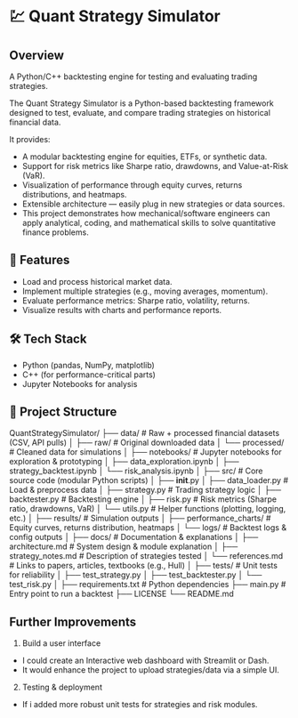 # 💹 Quant Strategy Simulator

## Overview
A Python/C++ backtesting engine for testing and evaluating trading strategies.

The Quant Strategy Simulator is a Python-based backtesting framework designed to test, evaluate, and compare trading strategies on historical financial data.

It provides:
- A modular backtesting engine for equities, ETFs, or synthetic data.
- Support for risk metrics like Sharpe ratio, drawdowns, and Value-at-Risk (VaR).
- Visualization of performance through equity curves, returns distributions, and heatmaps.
- Extensible architecture — easily plug in new strategies or data sources.
- This project demonstrates how mechanical/software engineers can apply analytical, coding, and mathematical skills to solve quantitative finance problems.

## 🔧 Features
- Load and process historical market data.
- Implement multiple strategies (e.g., moving averages, momentum).
- Evaluate performance metrics: Sharpe ratio, volatility, returns.
- Visualize results with charts and performance reports.

## 🛠 Tech Stack
- Python (pandas, NumPy, matplotlib)
- C++ (for performance-critical parts)
- Jupyter Notebooks for analysis

## 🚀 Project Structure
QuantStrategySimulator/
├── data/                   # Raw + processed financial datasets (CSV, API pulls)
│   ├── raw/                # Original downloaded data
│   └── processed/          # Cleaned data for simulations
│
├── notebooks/              # Jupyter notebooks for exploration & prototyping
│   ├── data_exploration.ipynb
│   ├── strategy_backtest.ipynb
│   └── risk_analysis.ipynb
│
├── src/                    # Core source code (modular Python scripts)
│   ├── __init__.py
│   ├── data_loader.py      # Load & preprocess data
│   ├── strategy.py         # Trading strategy logic
│   ├── backtester.py       # Backtesting engine
│   ├── risk.py             # Risk metrics (Sharpe ratio, drawdowns, VaR)
│   └── utils.py            # Helper functions (plotting, logging, etc.)
│
├── results/                # Simulation outputs
│   ├── performance_charts/ # Equity curves, returns distribution, heatmaps
│   └── logs/               # Backtest logs & config outputs
│
├── docs/                   # Documentation & explanations
│   ├── architecture.md     # System design & module explanation
│   ├── strategy_notes.md   # Description of strategies tested
│   └── references.md       # Links to papers, articles, textbooks (e.g., Hull)
│
├── tests/                  # Unit tests for reliability
│   ├── test_strategy.py
│   ├── test_backtester.py
│   └── test_risk.py
│
├── requirements.txt        # Python dependencies
├── main.py                 # Entry point to run a backtest
├── LICENSE
└── README.md


## Further Improvements

1. Build a user interface
  -  I could create an Interactive web dashboard with Streamlit or Dash.
  -  It would enhance the project to upload strategies/data via a simple UI.

2. Testing & deployment
  - If i added more robust unit tests for strategies and risk modules.
  
